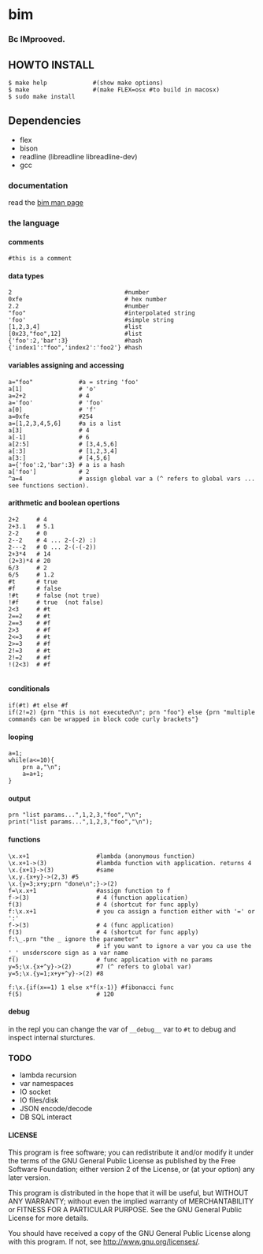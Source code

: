 bim
===

### Bc IMprooved.


## HOWTO INSTALL

```
$ make help             #(show make options)
$ make                  #(make FLEX=osx #to build in macosx)
$ sudo make install
```

## Dependencies

* flex
* bison
* readline (libreadline libreadline-dev)
* gcc

### documentation

read the [bim man page](doc/xbim.man.html)

### the language

#### comments

```
#this is a comment
```

#### data types

```
2                                #number
0xfe                             # hex number
2.2                              #number
"foo"                            #interpolated string
'foo'                            #simple string
[1,2,3,4]                        #list
[0x23,"foo",12]                  #list
{'foo':2,'bar':3}                #hash
{'index1':"foo",'index2':'foo2'} #hash

```

#### variables assigning and accessing

```
a="foo"             #a = string 'foo'
a[1]                # 'o'
a=2+2               # 4
a='foo'             # 'foo'
a[0]                # 'f'
a=0xfe              #254
a=[1,2,3,4,5,6]     #a is a list
a[3]                # 4
a[-1]               # 6
a[2:5]              # [3,4,5,6]
a[:3]               # [1,2,3,4]
a[3:]               # [4,5,6]
a={'foo':2,'bar':3} # a is a hash
a['foo']            # 2
^a=4				# assign global var a (^ refers to global vars ... see functions section).

```
#### arithmetic and boolean opertions

```
2+2     # 4
2+3.1   # 5.1
2-2     # 0
2--2    # 4 ... 2-(-2) :)
2---2   # 0 ... 2-(-(-2))
2+3*4   # 14
(2+3)*4 # 20
6/3     # 2
6/5     # 1.2
#t      # true
#f      # false
!#t     # false (not true)
!#f     # true  (not false)
2<3     # #t
2==2    # #t
2==3    # #f
2>3     # #f
2<=3    # #t
2>=3    # #f
2!=3    # #t
2!=2    # #f
!(2<3)  # #f


```
#### conditionals

```
if(#t) #t else #f
if(2!=2) {prn "this is not executed\n"; prn "foo"} else {prn "multiple commands can be wrapped in block code curly brackets"}

```
#### looping

```
a=1;
while(a<=10){
	prn a,"\n";
	a=a+1;
}

```
#### output

```
prn "list params...",1,2,3,"foo","\n";
print("list params...",1,2,3,"foo","\n");
```

#### functions

```
\x.x+1                   #lambda (anonymous function)
\x.x+1->(3)              #lambda function with application. returns 4
\x.{x+1}->(3)            #same
\x,y.{x+y}->(2,3) #5
\x.{y=3;x+y;prn "done\n";}->(2)
f=\x.x+1                 #assign function to f
f->(3)                   # 4 (function application)
f(3)                     # 4 (shortcut for func apply)
f:\x.x+1                 # you ca assign a function either with '=' or ':'
f->(3)                   # 4 (func application)
f(3)                     # 4 (shortcut for func apply)
f:\_.prn "the _ ignore the parameter" 
                         # if you want to ignore a var you ca use the '_' unsderscore sign as a var name
f()                      # func application with no params
y=5;\x.{x+^y}->(2)       #7 (^ refers to global var)
y=5;\x.{y=1;x+y+^y}->(2) #8 

f:\x.{if(x==1) 1 else x*f(x-1)} #fibonacci func
f(5)                     # 120

```

#### debug

in the repl you can change the var of `__debug__` var to `#t` to debug and inspect internal sturctures.

### TODO

 * lambda recursion
 * var namespaces
 * IO socket
 * IO files/disk
 * JSON encode/decode
 * DB SQL interact

#### LICENSE

This program is free software; you can redistribute it and/or modify
it under the terms of the GNU General Public License as published by
the Free Software Foundation; either version 2 of the License, or
(at your option) any later version.

This program is distributed in the hope that it will be useful,
but WITHOUT ANY WARRANTY; without even the implied warranty of
MERCHANTABILITY or FITNESS FOR A PARTICULAR PURPOSE.  See the
GNU General Public License for more details.

You should have received a copy of the GNU General Public License
along with this program. If not, see <http://www.gnu.org/licenses/>.
    
